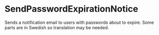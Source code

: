 ﻿# SendPasswordExpirationNotice

Sends a notification email to users with passwords about to expire. Some parts are in Swedish so translation may be needed.
